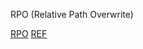 ﻿RPO (Relative Path Overwrite)

[RPO](http://www.thespanner.co.uk/2014/03/21/rpo/)
[REF](https://blog.innerht.ml/)

